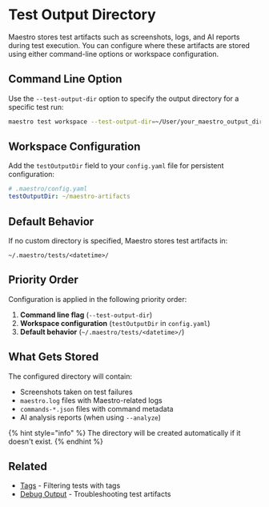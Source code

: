 # Test Output Directory

Maestro stores test artifacts such as screenshots, logs, and AI reports during test execution. You can configure where these artifacts are stored using either command-line options or workspace configuration.

## Command Line Option

Use the `--test-output-dir` option to specify the output directory for a specific test run:

```bash
maestro test workspace --test-output-dir=~/User/your_maestro_output_directory
```

## Workspace Configuration

Add the `testOutputDir` field to your `config.yaml` file for persistent configuration:

```yaml
# .maestro/config.yaml
testOutputDir: ~/maestro-artifacts
```

## Default Behavior

If no custom directory is specified, Maestro stores test artifacts in:

```
~/.maestro/tests/<datetime>/
```

## Priority Order

Configuration is applied in the following priority order:

1. **Command line flag** (`--test-output-dir`)
2. **Workspace configuration** (`testOutputDir` in `config.yaml`)
3. **Default behavior** (`~/.maestro/tests/<datetime>/`)

## What Gets Stored

The configured directory will contain:

- Screenshots taken on test failures
- `maestro.log` files with Maestro-related logs
- `commands-*.json` files with command metadata
- AI analysis reports (when using `--analyze`)

{% hint style="info" %}
The directory will be created automatically if it doesn't exist.
{% endhint %}

## Related

- [Tags](tags.md) - Filtering tests with tags
- [Debug Output](../troubleshooting/debug-output.md) - Troubleshooting test artifacts
